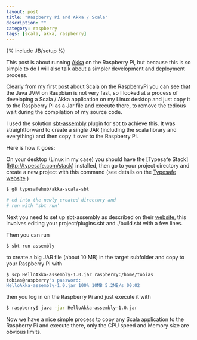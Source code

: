 ```yaml
---
layout: post
title: "Raspberry Pi and Akka / Scala"
description: ""
category: raspberry
tags: [scala, akka, raspberry]
---
```

{% include JB/setup %}

This post is about running [Akka](http://akka.io/) on the Raspberry Pi, but because this
is so simple to do I will also talk about a simpler development and
deployment process.

Clearly from my first [post](http:/2012/09/16/raspberry/raspberry-pi-and-scala)
about Scala on the RaspberryPi you can see that the Java JVM on Raspbian
is not very fast, so I looked at a process of developing a Scala /
Akka application on my Linux desktop and just copy it to the Raspberry
Pi as a Jar file and execute there, to remove the tedious wait during
the compilation of my source code.


I used the solution [sbt-assembly](https://github.com/sbt/sbt-assembly)
plugin for sbt to achieve this.  It was
straightforward to create a single JAR (including the scala library and
everything) and then copy it over to the Raspberry Pi.

Here is how it goes:

On your desktop (Linux in my case) you should have the [Typesafe Stack]
(http://typesafe.com/stack)
installed, then go to your project directory and  create a new project
with this command (see details on the 
[Typesafe website](http://www.typesafe.com/resources/typesafe-stack/downloading-installing.html#akka) )

```sh
$ g8 typesafehub/akka-scala-sbt

# cd into the newly created directory and 
# run with 'sbt run'
```

Next you need to set up sbt-assembly as described on their 
[website](https://github.com/sbt/sbt-assembly),
this involves editing your project/plugins.sbt and ./build.sbt with a
few lines.

Then you can run

```sh
$ sbt run assembly
```

to create a big JAR file (about 10 MB) in the target subfolder and copy
to your Raspberry Pi with

```sh
$ scp HelloAkka-assembly-1.0.jar raspberry:/home/tobias
tobias@raspberry's password:
HelloAkka-assembly-1.0.jar 100% 10MB 5.2MB/s 00:02
```

then you log in on the Raspberry Pi and just execute it with

```sh
$ raspberry$ java -jar HelloAkka-assembly-1.0.jar
```

Now we have a nice simple process to copy any Scala application to the
Raspberry Pi and execute there, only the CPU speed and Memory size are
obvious limits.

